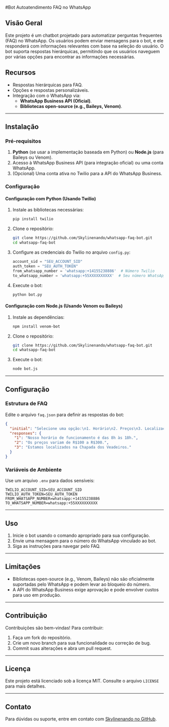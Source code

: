 #Bot Autoatendimento FAQ no WhatsApp

## Visão Geral

Este projeto é um chatbot projetado para automatizar perguntas frequentes (FAQ) no WhatsApp. Os usuários podem enviar mensagens para o bot, e ele responderá com informações relevantes com base na seleção do usuário. O bot suporta respostas hierárquicas, permitindo que os usuários naveguem por várias opções para encontrar as informações necessárias.

## Recursos

- Respostas hierárquicas para FAQ.
- Opções e respostas personalizáveis.
- Integração com o WhatsApp via:
  - **WhatsApp Business API (Oficial)**.
  - **Bibliotecas open-source (e.g., Baileys, Venom)**.

---

## Instalação

### Pré-requisitos

1. **Python** (se usar a implementação baseada em Python) ou **Node.js** (para Baileys ou Venom).
2. Acesso à WhatsApp Business API (para integração oficial) ou uma conta WhatsApp.
3. (Opcional) Uma conta ativa no Twilio para a API do WhatsApp Business.

### Configuração

#### Configuração com Python (Usando Twilio)

1. Instale as bibliotecas necessárias:
   ```bash
   pip install twilio
   ```
2. Clone o repositório:
   ```bash
   git clone https://github.com/Skylinenando/whatsapp-faq-bot.git
   cd whatsapp-faq-bot
   ```
3. Configure as credenciais do Twilio no arquivo `config.py`:
   ```python
   account_sid = "SEU_ACCOUNT_SID"
   auth_token = "SEU_AUTH_TOKEN"
   from_whatsapp_number = 'whatsapp:+14155238886'  # Número Twilio
   to_whatsapp_number = 'whatsapp:+55XXXXXXXXXX'  # Seu número WhatsApp
   ```
4. Execute o bot:
   ```bash
   python bot.py
   ```

#### Configuração com Node.js (Usando Venom ou Baileys)

1. Instale as dependências:
   ```bash
   npm install venom-bot
   ```
2. Clone o repositório:
   ```bash
   git clone https://github.com/Skylinenando/whatsapp-faq-bot.git
   cd whatsapp-faq-bot
   ```
3. Execute o bot:
   ```bash
   node bot.js
   ```

---

## Configuração

### Estrutura de FAQ

Edite o arquivo `faq.json` para definir as respostas do bot:

```json
{
  "initial": "Selecione uma opção:\n1. Horário\n2. Preços\n3. Localização",
  "responses": {
    "1": "Nosso horário de funcionamento é das 8h às 18h.",
    "2": "Os preços variam de R$100 a R$300.",
    "3": "Estamos localizados na Chapada dos Veadeiros."
  }
}
```

### Variáveis de Ambiente

Use um arquivo `.env` para dados sensíveis:

```
TWILIO_ACCOUNT_SID=SEU_ACCOUNT_SID
TWILIO_AUTH_TOKEN=SEU_AUTH_TOKEN
FROM_WHATSAPP_NUMBER=whatsapp:+14155238886
TO_WHATSAPP_NUMBER=whatsapp:+55XXXXXXXXXX
```

---

## Uso

1. Inicie o bot usando o comando apropriado para sua configuração.
2. Envie uma mensagem para o número do WhatsApp vinculado ao bot.
3. Siga as instruções para navegar pelo FAQ.

---

## Limitações

- Bibliotecas open-source (e.g., Venom, Baileys) não são oficialmente suportadas pelo WhatsApp e podem levar ao bloqueio do número.
- A API do WhatsApp Business exige aprovação e pode envolver custos para uso em produção.

---

## Contribuição

Contribuições são bem-vindas! Para contribuir:

1. Faça um fork do repositório.
2. Crie um novo branch para sua funcionalidade ou correção de bug.
3. Commit suas alterações e abra um pull request.

---

## Licença

Este projeto está licenciado sob a licença MIT. Consulte o arquivo `LICENSE` para mais detalhes.

---

## Contato

Para dúvidas ou suporte, entre em contato com [Skylinenando no GitHub](https://github.com/Skylinenando).

